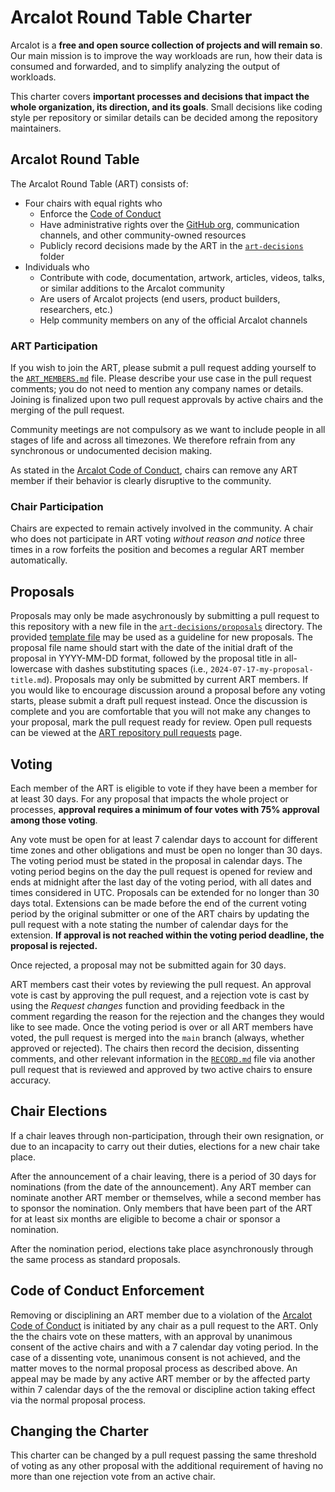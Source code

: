 # Arcalot Round Table Charter

Arcalot is a **free and open source collection of projects and will remain so**. Our
main mission is to improve the way workloads are run, how their data is consumed and
forwarded, and to simplify analyzing the output of workloads.

This charter covers **important processes and decisions that impact the whole
organization, its direction, and its goals**. Small decisions like coding style per
repository or similar details can be decided among the repository maintainers.

## Arcalot Round Table

The Arcalot Round Table (ART) consists of:
* Four chairs with equal rights who
  - Enforce the [Code of
    Conduct](https://github.com/arcalot/.github/blob/main/CODE_OF_CONDUCT.md)
  - Have administrative rights over the [GitHub org](https://github.com/arcalot),
    communication channels, and other community-owned resources
  - Publicly record decisions made by the ART in the [`art-decisions`](art-decisions)
    folder
* Individuals who
  - Contribute with code, documentation, artwork, articles, videos, talks, or similar
    additions to the Arcalot community
  - Are users of Arcalot projects (end users, product builders, researchers, etc.)
  - Help community members on any of the official Arcalot channels

### ART Participation

If you wish to join the ART, please submit a pull request adding yourself to the
[`ART_MEMBERS.md`](ART_MEMBERS.md) file. Please describe your use case in the pull
request comments; you do not need to mention any company names or details. Joining is
finalized upon two pull request approvals by active chairs and the merging of the pull
request.

Community meetings are not compulsory as we want to include people in all stages of life
and across all timezones. We therefore refrain from any synchronous or undocumented
decision making.

As stated in the [Arcalot Code of
Conduct](https://github.com/arcalot/.github/blob/main/CODE_OF_CONDUCT.md), chairs can
remove any ART member if their behavior is clearly disruptive to the community.


### Chair Participation

Chairs are expected to remain actively involved in the community. A chair who does not
participate in ART voting *without reason and notice* three times in a row forfeits the
position and becomes a regular ART member automatically.


## Proposals

Proposals may only be made asychronously by submitting a pull request to this repository
with a new file in the [`art-decisions/proposals`](art-decisions/proposals) directory.
The provided [template file](art-decisions/proposals/template.md) may be used as a
guideline for new proposals. The proposal file name should start with the date of the
initial draft of the proposal in YYYY-MM-DD format, followed by the proposal title in
all-lowercase with dashes substituting spaces (i.e., `2024-07-17-my-proposal-title.md`).
Proposals may only be submitted by current ART members. If you would like to encourage
discussion around a proposal before any voting starts, please submit a draft pull
request instead. Once the discussion is complete and you are comfortable that you will
not make any changes to your proposal, mark the pull request ready for review. Open pull
requests can be viewed at the [ART repository pull
requests](https://github.com/arcalot/arcalot-round-table/pulls) page.

## Voting

Each member of the ART is eligible to vote if they have been a member for at least 30
days. For any proposal that impacts the whole project or processes, **approval requires
a minimum of four votes with 75% approval among those voting**.

Any vote must be open for at least 7 calendar days to account for different time zones
and other obligations and must be open no longer than 30 days. The voting period must be
stated in the proposal in calendar days. The voting period begins on the day the pull
request is opened for review and ends at midnight after the last day of the voting
period, with all dates and times considered in UTC. Proposals can be extended for no
longer than 30 days total. Extensions can be made before the end of the current voting
period by the original submitter or one of the ART chairs by updating the pull request
with a note stating the number of calendar days for the extension. **If approval is not
reached within the voting period deadline, the proposal is rejected.**

Once rejected, a proposal may not be submitted again for 30 days.

ART members cast their votes by reviewing the pull request. An approval vote is cast by
approving the pull request, and a rejection vote is cast by using the *Request changes*
function and providing feedback in the comment regarding the reason for the rejection
and the changes they would like to see made. Once the voting period is over or all ART
members have voted, the pull request is merged into the `main` branch (always, whether
approved or rejected). The chairs then record the decision, dissenting comments, and
other relevant information in the [`RECORD.md`](art-decisions/RECORD.md) file via
another pull request that is reviewed and approved by two active chairs to ensure
accuracy.

## Chair Elections

If a chair leaves through non-participation, through their own resignation, or due to an
incapacity to carry out their duties, elections for a new chair take place.

After the announcement of a chair leaving, there is a period of 30 days for nominations
(from the date of the announcement). Any ART member can nominate another ART member or
themselves, while a second member has to sponsor the nomination. Only members that have
been part of the ART for at least six months are eligible to become a chair or sponsor a
nomination.

After the nomination period, elections take place asynchronously through the same
process as standard proposals.

## Code of Conduct Enforcement

Removing or disciplining an ART member due to a violation of the [Arcalot Code of
Conduct](https://github.com/arcalot/.github/blob/main/CODE_OF_CONDUCT.md) is initiated
by any chair as a pull request to the ART. Only the the chairs vote on these matters,
with an approval by unanimous consent of the active chairs and with a 7 calendar day
voting period. In the case of a dissenting vote, unanimous consent is not achieved, and
the matter moves to the normal proposal process as described above. An appeal may be
made by any active ART member or by the affected party within 7 calendar days of the the
removal or discipline action taking effect via the normal proposal process.

## Changing the Charter

This charter can be changed by a pull request passing the same threshold of voting as
any other proposal with the additional requirement of having no more than one rejection
vote from an active chair.
